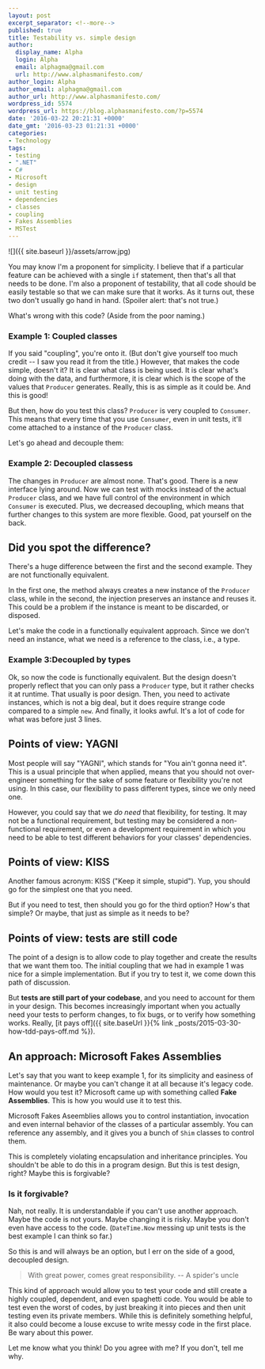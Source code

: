 ```yaml
---
layout: post
excerpt_separator: <!--more-->
published: true
title: Testability vs. simple design
author:
  display_name: Alpha
  login: Alpha
  email: alphagma@gmail.com
  url: http://www.alphasmanifesto.com/
author_login: Alpha
author_email: alphagma@gmail.com
author_url: http://www.alphasmanifesto.com/
wordpress_id: 5574
wordpress_url: https://blog.alphasmanifesto.com/?p=5574
date: '2016-03-22 20:21:31 +0000'
date_gmt: '2016-03-23 01:21:31 +0000'
categories:
- Technology
tags:
- testing
- ".NET"
- C#
- Microsoft
- design
- unit testing
- dependencies
- classes
- coupling
- Fakes Assemblies
- MSTest
---
```


![]({{ site.baseurl }}/assets/arrow.jpg)

You may know I'm a proponent for simplicity. I believe that if a particular feature can be achieved with a single `if` statement, then that's all that needs to be done. I'm also a proponent of testability, that all code should be easily testable so that we can make sure that it works. As it turns out, these two don't usually go hand in hand. (Spoiler alert: that's not true.)

<!--more-->

What's wrong with this code? (Aside from the poor naming.)

### Example 1: Coupled classes

<script src="https://gist.github.com/AlphaGit/303e5763c6d2f6f03dce.js"></script>

If you said "coupling", you're onto it. (But don't give yourself too much credit -- I saw you read it from the title.) However, that makes the code simple, doesn't it? It is clear what class is being used. It is clear what's doing with the data, and furthermore, it is clear which is the scope of the values that `Producer` generates. Really, this is as simple as it could be. And this is good!

But then, how do you test this class? `Producer` is very coupled to `Consumer`. This means that every time that you use `Consumer`, even in unit tests, it'll come attached to a instance of the `Producer` class.

Let's go ahead and decouple them:

### Example 2: Decoupled classess

<script src="https://gist.github.com/AlphaGit/3012634ea3085fe80ccc.js"></script>

The changes in `Producer` are almost none. That's good. There is a new interface lying around.  Now we can test with mocks instead of the actual `Producer` class, and we have full control of the environment in which `Consumer` is executed. Plus, we decreased decoupling, which means that further changes to this system are more flexible. Good, pat yourself on the back.

## Did you spot the difference?

There's a huge difference between the first and the second example. They are not functionally equivalent.

In the first one, the method always creates a new instance of the `Producer` class, while in the second, the injection preserves an instance and reuses it. This could be a problem if the instance is meant to be discarded, or disposed.

Let's make the code in a functionally equivalent approach. Since we don't need an instance, what we need is a reference to the class, i.e., a type.

### Example 3:Decoupled by types

<script src="https://gist.github.com/AlphaGit/11fc6d69a1d20b30fa2e.js"></script>

Ok, so now the code is functionally equivalent. But the design doesn't properly reflect that you can only pass a `Producer` type, but it rather checks it at runtime. That usually is poor design. Then,  you need to activate instances, which is not a big deal, but it does require strange code compared to a simple `new`. And finally, it looks awful. It's a lot of code for what was before just 3 lines.

## Points of view: YAGNI

Most people will say "YAGNI", which stands for "You ain't gonna need it". This is a usual principle that when applied, means that you should not over-engineer something for the sake of some feature or flexibility you're not using. In this case, our flexibility to pass different types, since we only need one.

However, you could say that we _do need_ that flexibility, for testing. It may not be a functional requirement, but testing may be considered a non-functional requirement, or even a development requirement in which you need to be able to test different behaviors for your classes' dependencies.

## Points of view: KISS

Another famous acronym: KISS ("Keep it simple, stupid"). Yup, you should go for the simplest one that you need.

But if you need to test, then should you go for the third option? How's that simple? Or maybe, that just as simple as it needs to be?

## Points of view: tests are still code

The point of a design is to allow code to play together and create the results that we want them too. The initial coupling that we had in example 1 was nice for a simple implementation. But if you try to test it, we come down this path of discussion.

But **tests are still part of your codebase**, and you need to account for them in your design. This becomes increasingly important when you actually need your tests to perform changes, to fix bugs, or to verify how something works. Really, [it pays off]({{ site.baseUrl }}{% link _posts/2015-03-30-how-tdd-pays-off.md %}).

## An approach: Microsoft Fakes Assemblies

Let's say that you want to keep example 1, for its simplicity and easiness of maintenance. Or maybe you can't change it at all because it's legacy code. How would you test it? Microsoft came up with something called **Fake Assemblies**. This is how you would use it to test this.

<script src="https://gist.github.com/AlphaGit/0a9f0fcfc2a947e8a481.js"></script>

Microsoft Fakes Aseemblies allows you to control instantiation, invocation and even internal behavior of the classes of a particular assembly. You can reference any assembly, and it gives you a bunch of `Shim` classes to control them.

This is completely violating encapsulation and inheritance principles. You shouldn't be able to do this in a program design. But this is test design, right? Maybe this is forgivable?

### Is it forgivable?

Nah, not really. It is understandable if you can't use another approach. Maybe the code is not yours. Maybe changing it is risky. Maybe you don't even have access to the code. (`DateTime.Now` messing up unit tests is the best example I can think so far.)

So this is and will always be an option, but I err on the side of a good, decoupled design.

> With great power, comes great responsibility.
> -- A spider's uncle

This kind of approach would allow you to test your code and still create a highly coupled, dependent, and even spaghetti code. You would be able to test even the worst of codes, by just breaking it into pieces and then unit testing even its private members. While this is definitely something helpful, it also could become a louse excuse to write messy code in the first place. Be wary about this power.

Let me know what you think! Do you agree with me? If you don't, tell me why.
